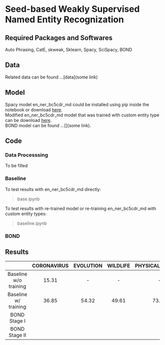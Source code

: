 # Seed-based Weakly Supervised Named Entity Recognization

## Required Packages and Softwares
Auto Phrasing, CatE, skweak, Sklearn, Spacy, SciSpacy, BOND

## Data
Related data can be found ...[data](some link)

## Model
Spacy model en_ner_bc5cdr_md could be installed using pip inside the notebook or download [here](https://s3-us-west-2.amazonaws.com/ai2-s2-scispacy/releases/v0.4.0/en_ner_bc5cdr_md-0.4.0.tar.gz). <br>
Modified en_ner_bc5cdr_md model that was trained with custom entity type can be download [here](https://drive.google.com/file/d/1Hn-KT0ErMbz5iGPfv6nFTJdMQet5wF3I/view?usp=sharing). <br>
BOND model can be found ...[](some link). <br>

## Code
### Data Processsing
To be filled 

### Baseline
To test results with en_ner_bc5cdr_md directly: <br>
> base.ipynb

To test results with re-trained model or re-training en_ner_bc5cdr_md with custom entity types: <br>
> baseline.ipynb

### BOND

## Results

|                        | CORONAVIRUS | EVOLUTION | WILDLIFE | PHYSICAL_SCIENCE | LIVESTOCK | SUBSTRATE | COUNTRY | IMMUNE_RESPONSE | MATERIAL | OVERALL |
|:----------------------:|:-----------:|:---------:|:--------:|:----------------:|:---------:|:---------:|:-------:|:---------------:|:--------:|:-------:|
| Baseline  w/o training |    15.31    |     -     |     -    |         -        |     -     |     -     |    -    |      15.31      |     -    |   17.5  |
|  Baseline w/ training  |    36.85    |   54.32   |   49.61  |       73.11      |   33.20   |   40.34   |  33.66  |      62.83      |   50.02  |  48.22  |
|      BOND Stage I      |             |           |          |                  |           |           |         |                 |          |         |
|      BOND Stage II     |             |           |          |                  |           |           |         |                 |          |         |
